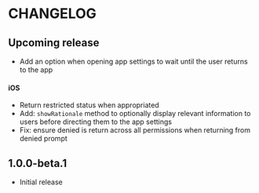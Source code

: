 # CHANGELOG

## Upcoming release

- Add an option when opening app settings to wait until the user returns to the app

#### iOS
- Return restricted status when appropriated
- Add: `showRationale` method to optionally display relevant information to users before directing them to the app settings
- Fix: ensure denied is return across all permissions when returning from denied prompt

## 1.0.0-beta.1

- Initial release
